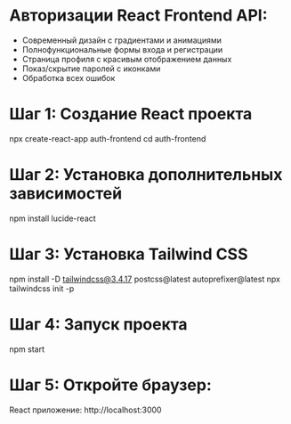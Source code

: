 # Авторизации React Frontend API:

- Современный дизайн с градиентами и анимациями
- Полнофункциональные формы входа и регистрации
- Страница профиля с красивым отображением данных
- Показ/скрытие паролей с иконками
- Обработка всех ошибок

# Шаг 1: Создание React проекта
npx create-react-app auth-frontend
cd auth-frontend

# Шаг 2: Установка дополнительных зависимостей
npm install lucide-react

# Шаг 3: Установка Tailwind CSS
npm install -D tailwindcss@3.4.17 postcss@latest autoprefixer@latest
npx tailwindcss init -p

# Шаг 4: Запуск проекта
npm start

# Шаг 5: Откройте браузер:
React приложение: http://localhost:3000
